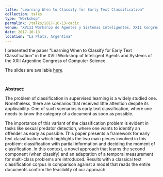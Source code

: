 ```yaml
---
title: "Learning When to Classify for Early Text Classification"
collection: talks
type: "Workshop"
permalink: /talks/2017-10-13-cacic
venue: "XVIII Workshop de Agentes y Sistemas Inteligentes, XXII Congreso Argentino de Ciencias de la Computación, Universidad Nacional de La Plata"
date: 2017-10-13
location: "La Plata, Argentina"
---
```


I presented the paper "Learning When to Classify for Early Text Classification" in the XVIII Workshop of Intelligent Agents and Systems of the XXII Argentine Congress of Computer Science.

The slides are available [here](../files/talks/2017_cacic.pdf).

<br>

__Abstract:__

The problem of classification in supervised learning is a widely studied one. Nonetheless, there are scenarios that received little attention despite its applicability. One of such scenarios is early text classification, where one needs to know the category of a document as soon as possible.

The importance of this variant of the classification problem is evident in tasks like sexual predator detection, where one wants to identify an offender as early as possible. This paper presents a framework for early text classification which highlights the two main pieces involved in this problem: classification with partial information and deciding the moment of classification. In this context, a novel approach that learns the second component (when classify) and an adaptation of a temporal measurement for multi-class problems are introduced. Results with a classical text classification corpus in comparison against a model that reads the entire documents confirm the feasibility of our approach.